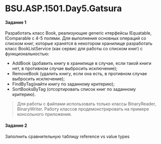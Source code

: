 # BSU.ASP.1501.Day5.Gatsura

#### Задание 1

Разработать класс Book, реализующие generic нтерфейсы IEquatable, IComparable с 4-5 полями. Для выполнения основных операций со списком книг, которые хранятся в некотором хранилище разработать класс BookListService 
(как сервис для работы со списком книг) с функциональностью:
 * AddBook (добавить книгу в хранилище в случае, если такой книги нет, в противном случае выбросить исключение);
 * RemoveBook (удалить книгу, если она есть, в противном случае выбросить исключение);
 * FindByTag(найти книгу по заданному критерию);
 * SortBooksByTag (отсортировать список книг по заданному критерию).

> Для работы с файлами использовать только классы BinaryReader, BinaryWriter.
> Работу классов продемонстрировать на примере консольного приложения.

#### Задание 2
Заполнить сравнительную таблицу reference vs value types
